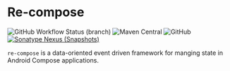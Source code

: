 Re-compose
========

![GitHub Workflow Status (branch)](https://img.shields.io/github/workflow/status/whyrising/re-compose/Android%20CI/main)
![Maven Central](https://img.shields.io/maven-central/v/com.github.whyrising.recompose/recompose?color=blue&label=latest%20release)
![GitHub](https://img.shields.io/github/license/whyrising/re-compose)
[![Sonatype Nexus (Snapshots)](https://img.shields.io/nexus/s/com.github.whyrising.recompose/recompose?label=latest%20snapshot&server=https%3A%2F%2Foss.sonatype.org)](https://oss.sonatype.org/content/repositories/snapshots/com/github/whyrising/recompose/recompose/)

`re-compose` is a data-oriented event driven framework for manging state in
Android Compose applications.
